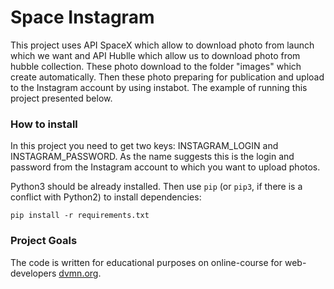 # Space Instagram

This project uses API SpaceX which allow to download photo from launch which we want and API Hublle which allow us to download photo from hubble collection. These photo download to the folder "images" which create automatically. Then these photo preparing for publication and upload to the Instagram account by using instabot.  The example of running this project presented below.

### How to install

In this project you need to get two keys: INSTAGRAM_LOGIN and INSTAGRAM_PASSWORD. As the name suggests this is the login and password from the Instagram account to which you want to upload photos.

Python3 should be already installed. 
Then use `pip` (or `pip3`, if there is a conflict with Python2) to install dependencies:
```
pip install -r requirements.txt
```

### Project Goals

The code is written for educational purposes on online-course for web-developers [dvmn.org](https://dvmn.org/).
